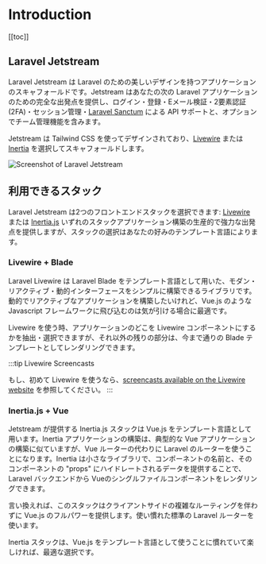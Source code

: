 # Introduction

[[toc]]

## Laravel Jetstream

Laravel Jetstream は Laravel のための美しいデザインを持つアプリケーションのスキャフォールドです。Jetstream はあなたの次の Laravel アプリケーションのための完全な出発点を提供し、ログイン・登録・Eメール検証・2要素認証(2FA)・セッション管理・[Laravel Sanctum](https://github.com/laravel/sanctum) による API サポートと、オプションでチーム管理機能を含みます。

Jetstream は Tailwind CSS を使ってデザインされており、[Livewire](./stacks/livewire.md) または [Inertia](./stacks/inertia.md) を選択してスキャフォールドします。

![Screenshot of Laravel Jetstream](./../assets/img/preview.png)

## 利用できるスタック

Laravel Jetstream は2つのフロントエンドスタックを選択できます: [Livewire](https://laravel-livewire.com) または [Inertia.js](https://inertiajs.com) いずれのスタックアプリケーション構築の生産的で強力な出発点を提供しますが、スタックの選択はあなたの好みのテンプレート言語によります。

### Livewire + Blade

Laravel Livewire は Laravel Blade をテンプレート言語として用いた、モダン・リアクティブ・動的インターフェースをシンプルに構築できるライブラリです。動的でリアクティブなアプリケーションを構築したいけれど、Vue.js のような Javascript フレームワークに飛び込むのは気が引ける場合に最適です。

Livewire を使う時、アプリケーションのどこを Livewire コンポーネントにするかを抽出・選択できますが、それ以外の残りの部分は、今まで通りの Blade テンプレートとしてレンダリングできます。

:::tip Livewire Screencasts

もし、初めて Livewire を使うなら、[screencasts available on the Livewire website](https://laravel-livewire.com/screencasts/installation) を参照してください。
:::

### Inertia.js + Vue

Jetstream が提供する Inertia.js スタックは Vue.js をテンプレート言語として用います。Inertia アプリケーションの構築は、典型的な Vue アプリケーションの構築に似ていますが、Vue ルーターの代わりに Laravel のルーターを使うことになります。Inertia は小さなライブラリで、コンポーネントの名前と、そのコンポーネントの "props" にハイドレートされるデータを提供することで、Laravel バックエンドから Vueのシングルファイルコンポーネントをレンダリングできます。

言い換えれば、このスタックはクライアントサイドの複雑なルーティングを伴わずに Vue.js のフルパワーを提供します。使い慣れた標準の Laravel ルーターを使います。

Inertia スタックは、Vue.js をテンプレート言語として使うことに慣れていて楽しければ、最適な選択です。


